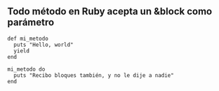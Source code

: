 ## Todo método en Ruby acepta un &block como parámetro

	def mi_metodo
	  puts "Hello, world"
	  yield
	end
	
	mi_metodo do
	  puts "Recibo bloques también, y no le dije a nadie"
	end
	
	